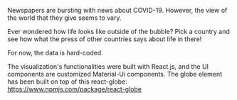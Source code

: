 Newspapers are bursting with news about COVID-19. 
However, the view of the world that they give seems to vary. 

Ever wondered how life looks like outside of the bubble?
Pick a country and see how what the press of other countries says about life in there!


For now, the data is hard-coded.

The visualization's functionalities were built with React.js, and the UI components are customized Material-Ui components.
The globe element has been built on top of this react-globe: 
https://www.npmjs.com/package/react-globe
